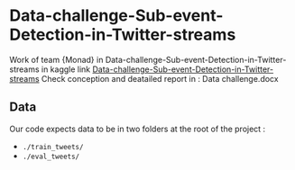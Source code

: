 # Data-challenge-Sub-event-Detection-in-Twitter-streams
Work of team {Monad} in Data-challenge-Sub-event-Detection-in-Twitter-streams in kaggle 
link [Data-challenge-Sub-event-Detection-in-Twitter-streams](https://www.kaggle.com/competitions/sub-event-detection-in-twitter-streams)
Check conception and deatailed report in : Data challenge.docx

## Data

Our code expects data to be in two folders at the root of the project :
- `./train_tweets/`
- `./eval_tweets/`
